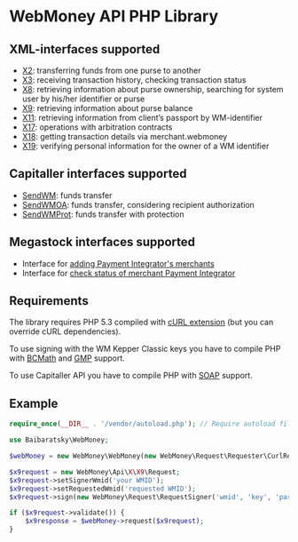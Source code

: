 WebMoney API PHP Library
========================

XML-interfaces supported
------------------------
- [X2](http://wiki.wmtransfer.com/projects/webmoney/wiki/Interface_X2): transferring funds from one purse to another
- [X3](https://wiki.wmtransfer.com/projects/webmoney/wiki/Interface_X3): receiving transaction history, checking transaction status
- [X8](http://wiki.wmtransfer.com/projects/webmoney/wiki/Interface_X8): retrieving information about purse ownership, searching for system user by his/her identifier or purse
- [X9](https://wiki.wmtransfer.com/projects/webmoney/wiki/Interface_X9): retrieving information about purse balance
- [X11](http://wiki.wmtransfer.com/projects/webmoney/wiki/Interface_X11): retrieving information from client’s passport by WM-identifier
- [X17](http://wiki.wmtransfer.com/projects/webmoney/wiki/Interface_X17): operations with arbitration contracts
- [X18](http://wiki.wmtransfer.com/projects/webmoney/wiki/Interface_X18): getting transaction details via merchant.webmoney
- [X19](http://wiki.wmtransfer.com/projects/webmoney/wiki/Interface_X19): verifying personal information for the owner of a WM identifier

Capitaller interfaces supported
-------------------------------
- [SendWM](http://www.capitaller.ru/ws/DoPayment.asmx?op=SendWM): funds transfer
- [SendWMOA](http://www.capitaller.ru/ws/DoPayment.asmx?op=SendWMOA): funds transfer, сonsidering recipient authorization
- [SendWMProt](http://www.capitaller.ru/ws/DoPayment.asmx?op=SendWMProt): funds transfer with protection

Megastock interfaces supported
------------------------------
- Interface for [adding Payment Integrator's merchants](http://www.megastock.ru/Doc/AddIntMerchant.aspx?lang=en)
- Interface for [check status of merchant Payment Integrator](http://www.megastock.ru/Doc/AddIntMerchant.aspx)

Requirements
------------
The library requires PHP 5.3 compiled with [cURL extension](http://www.php.net/manual/en/book.curl.php) (but you can override cURL dependencies).

To use signing with the WM Kepper Classic keys you have to compile PHP with [BCMath](http://www.php.net/manual/en/book.bc.php) and [GMP](http://www.php.net/manual/en/book.gmp.php) support.

To use Capitaller API you have to compile PHP with [SOAP](http://www.php.net/manual/en/book.soap.php) support.

Example
-------
```php
require_once(__DIR__ . '/vendor/autoload.php'); // Require autoload file generated by composer

use Baibaratsky\WebMoney;

$webMoney = new WebMoney\WebMoney(new WebMoney\Request\Requester\CurlRequester);

$x9request = new WebMoney\Api\X\X9\Request;
$x9request->setSignerWmid('your WMID');
$x9request->setRequestedWmid('requested WMID');
$x9request->sign(new WebMoney\Request\RequestSigner('wmid', 'key', 'password'));

if ($x9request->validate()) {
    $x9response = $webMoney->request($x9request);
}
```
